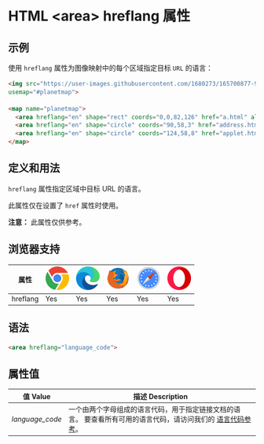 HTML \<area> hreflang 属性
===

## 示例

使用 `hreflang` 属性为图像映射中的每个区域指定目标 `URL` 的语言：

```html idoc:preview
<img src="https://user-images.githubusercontent.com/1680273/165700877-949e520a-c085-40ce-abd4-2996da31f33b.png" width="145" height="126" alt="Planets"
usemap="#planetmap">

<map name="planetmap">
  <area hreflang="en" shape="rect" coords="0,0,82,126" href="a.html" alt="Sun">
  <area hreflang="en" shape="circle" coords="90,58,3" href="address.html" alt="Mercury">
  <area hreflang="en" shape="circle" coords="124,58,8" href="applet.html" alt="Venus">
</map>
```

## 定义和用法

`hreflang` 属性指定区域中目标 URL 的语言。

此属性仅在设置了 `href` 属性时使用。

**注意：** 此属性仅供参考。

## 浏览器支持

| 属性 | ![chrome][1] | ![edge][2] | ![firefox][3] | ![safari][4] | ![opera][5] |
| ---- | ---- | ---- | ---- | ---- | ---- |
| hreflang  | Yes | Yes | Yes | Yes | Yes |
<!--rehype:style=width: 100%; display: inline-table;-->

## 语法

```html
<area hreflang="language_code">
```

## 属性值

| 值 Value | 描述 Description |
| ----- | ----- |
| *language\_code* | 一个由两个字母组成的语言代码，用于指定链接文档的语言。 要查看所有可用的语言代码，请访问我们的 [语言代码参考](../reference/language_codes.md)。 |
<!--rehype:style=width: 100%; display: inline-table;-->

[1]: ../assets/chrome.svg
[2]: ../assets/edge.svg
[3]: ../assets/firefox.svg
[4]: ../assets/safari.svg
[5]: ../assets/opera.svg